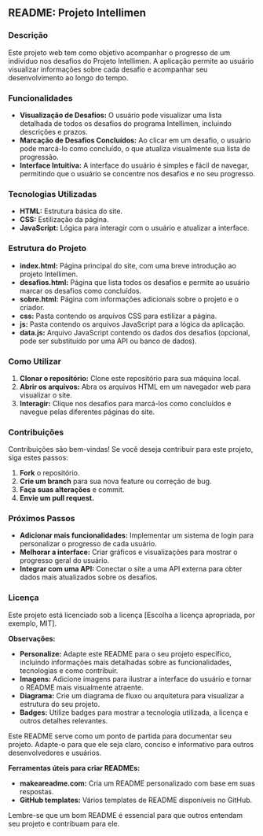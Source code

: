 ## **README: Projeto Intellimen**

### **Descrição**

Este projeto web tem como objetivo acompanhar o progresso de um indivíduo nos desafios do Projeto Intellimen. A aplicação permite ao usuário visualizar informações sobre cada desafio e acompanhar seu desenvolvimento ao longo do tempo.

### **Funcionalidades**

* **Visualização de Desafios:** O usuário pode visualizar uma lista detalhada de todos os desafios do programa Intellimen, incluindo descrições e prazos.
* **Marcação de Desafios Concluídos:** Ao clicar em um desafio, o usuário pode marcá-lo como concluído, o que atualiza visualmente sua lista de progressão.
* **Interface Intuitiva:** A interface do usuário é simples e fácil de navegar, permitindo que o usuário se concentre nos desafios e no seu progresso.

### **Tecnologias Utilizadas**

* **HTML:** Estrutura básica do site.
* **CSS:** Estilização da página.
* **JavaScript:** Lógica para interagir com o usuário e atualizar a interface.

### **Estrutura do Projeto**

* **index.html:** Página principal do site, com uma breve introdução ao projeto Intellimen.
* **desafios.html:** Página que lista todos os desafios e permite ao usuário marcar os desafios como concluídos.
* **sobre.html:** Página com informações adicionais sobre o projeto e o criador.
* **css:** Pasta contendo os arquivos CSS para estilizar a página.
* **js:** Pasta contendo os arquivos JavaScript para a lógica da aplicação.
* **data.js:** Arquivo JavaScript contendo os dados dos desafios (opcional, pode ser substituído por uma API ou banco de dados).

### **Como Utilizar**

1. **Clonar o repositório:** Clone este repositório para sua máquina local.
2. **Abrir os arquivos:** Abra os arquivos HTML em um navegador web para visualizar o site.
3. **Interagir:** Clique nos desafios para marcá-los como concluídos e navegue pelas diferentes páginas do site.

### **Contribuições**

Contribuições são bem-vindas! Se você deseja contribuir para este projeto, siga estes passos:

1. **Fork** o repositório.
2. **Crie um branch** para sua nova feature ou correção de bug.
3. **Faça suas alterações** e commit.
4. **Envie um pull request.**

### **Próximos Passos**

* **Adicionar mais funcionalidades:** Implementar um sistema de login para personalizar o progresso de cada usuário.
* **Melhorar a interface:** Criar gráficos e visualizações para mostrar o progresso geral do usuário.
* **Integrar com uma API:** Conectar o site a uma API externa para obter dados mais atualizados sobre os desafios.

### **Licença**

Este projeto está licenciado sob a licença [Escolha a licença apropriada, por exemplo, MIT].

**Observações:**

* **Personalize:** Adapte este README para o seu projeto específico, incluindo informações mais detalhadas sobre as funcionalidades, tecnologias e como contribuir.
* **Imagens:** Adicione imagens para ilustrar a interface do usuário e tornar o README mais visualmente atraente.
* **Diagrama:** Crie um diagrama de fluxo ou arquitetura para visualizar a estrutura do seu projeto.
* **Badges:** Utilize badges para mostrar a tecnologia utilizada, a licença e outros detalhes relevantes.

Este README serve como um ponto de partida para documentar seu projeto. Adapte-o para que ele seja claro, conciso e informativo para outros desenvolvedores e usuários.

**Ferramentas úteis para criar READMEs:**

* **makeareadme.com:** Cria um README personalizado com base em suas respostas.
* **GitHub templates:** Vários templates de README disponíveis no GitHub.

Lembre-se que um bom README é essencial para que outros entendam seu projeto e contribuam para ele.
